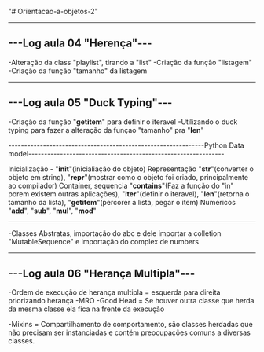 "# Orientacao-a-objetos-2" 

---------------------------
---Log aula 04 "Herença"---
---------------------------

-Alteração da class "playlist", tirando a "list"
-Criação da função "listagem"
-Criação da função "tamanho" da listagem

-------------------------------
---Log aula 05 "Duck Typing"---
-------------------------------

-Criação da função "__getitem__" para definir o iteravel
-Utilizando o duck typing para fazer a alteração da funçao "tamanho" pra "__len__" 

--------------------------------------------------------------Python Data model--------------------------------------------------------------

Inicialização - "__init__"(inicialiação do objeto)
Representação "__str__"(converter o objeto em string), "__repr__"(mostrar como o objeto foi criado, principalmente ao compilador)
Container, sequencia "__contains__"(Faz a função do "in" porem existem outras aplicações), "__iter__"(definir o iteravel), "__len__"(retorna o tamanho da lista), "__getitem__"(percorer a lista, pegar o item)
Numericos "__add__", "__sub__", "__mul__", "__mod__"

---------------------------------------------------------------------------------------------------------------------------------------------

-Classes Abstratas, importação do abc e dele importar a colletion "MutableSequence" e importação do complex de numbers

------------------------------------
---Log aula 06 "Herança Multipla"---
------------------------------------

-Ordem de execução de herança multipla = esquerda para direita priorizando herança
-MRO
-Good Head = Se houver outra classe que herda da mesma classe ela fica na frente da execução

-Mixins = Compartilhamento de comportamento, são classes herdadas que não precisam ser instanciadas e contém preocupações comuns a diversas classes.